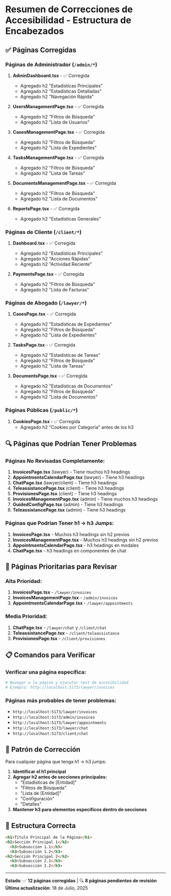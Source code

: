 # Resumen de Correcciones de Accesibilidad - Estructura de Encabezados

## ✅ **Páginas Corregidas**

### **Páginas de Administrador** (`/admin/*`)
1. **AdminDashboard.tsx** - ✅ Corregida
   - Agregado h2 "Estadísticas Principales"
   - Agregado h2 "Estadísticas Detalladas" 
   - Agregado h2 "Navegación Rápida"

2. **UsersManagementPage.tsx** - ✅ Corregida
   - Agregado h2 "Filtros de Búsqueda"
   - Agregado h2 "Lista de Usuarios"

3. **CasesManagementPage.tsx** - ✅ Corregida
   - Agregado h2 "Filtros de Búsqueda"
   - Agregado h2 "Lista de Expedientes"

4. **TasksManagementPage.tsx** - ✅ Corregida
   - Agregado h2 "Filtros de Búsqueda"
   - Agregado h2 "Lista de Tareas"

5. **DocumentsManagementPage.tsx** - ✅ Corregida
   - Agregado h2 "Filtros de Búsqueda"
   - Agregado h2 "Lista de Documentos"

6. **ReportsPage.tsx** - ✅ Corregida
   - Agregado h2 "Estadísticas Generales"

### **Páginas de Cliente** (`/client/*`)
1. **Dashboard.tsx** - ✅ Corregida
   - Agregado h2 "Estadísticas Principales"
   - Agregado h2 "Acciones Rápidas"
   - Agregado h2 "Actividad Reciente"

2. **PaymentsPage.tsx** - ✅ Corregida
   - Agregado h2 "Filtros de Búsqueda"
   - Agregado h2 "Lista de Facturas"

### **Páginas de Abogado** (`/lawyer/*`)
1. **CasesPage.tsx** - ✅ Corregida
   - Agregado h2 "Estadísticas de Expedientes"
   - Agregado h2 "Filtros de Búsqueda"
   - Agregado h2 "Lista de Expedientes"

2. **TasksPage.tsx** - ✅ Corregida
   - Agregado h2 "Estadísticas de Tareas"
   - Agregado h2 "Filtros de Búsqueda"
   - Agregado h2 "Lista de Tareas"

3. **DocumentsPage.tsx** - ✅ Corregida
   - Agregado h2 "Estadísticas de Documentos"
   - Agregado h2 "Filtros de Búsqueda"
   - Agregado h2 "Lista de Documentos"

### **Páginas Públicas** (`/public/*`)
1. **CookiesPage.tsx** - ✅ Corregida
   - Agregado h2 "Cookies por Categoría" antes de los h3

## 🔍 **Páginas que Podrían Tener Problemas**

### **Páginas No Revisadas Completamente:**
1. **InvoicesPage.tsx** (lawyer) - Tiene muchos h3 headings
2. **AppointmentsCalendarPage.tsx** (lawyer) - Tiene h3 headings
3. **ChatPage.tsx** (lawyer/client) - Tiene h3 headings
4. **TeleassistancePage.tsx** (client) - Tiene h3 headings
5. **ProvisionesPage.tsx** (client) - Tiene h3 headings
6. **InvoicesManagementPage.tsx** (admin) - Tiene muchos h3 headings
7. **GuidedConfigPage.tsx** (admin) - Tiene h3 headings
8. **TeleassistancePage.tsx** (admin) - Tiene h3 headings

### **Páginas que Podrían Tener h1 → h3 Jumps:**
1. **InvoicesPage.tsx** - Muchos h3 headings sin h2 previos
2. **InvoicesManagementPage.tsx** - Muchos h3 headings sin h2 previos
3. **AppointmentsCalendarPage.tsx** - h3 headings en modales
4. **ChatPage.tsx** - h3 headings en componentes de chat

## 🎯 **Páginas Prioritarias para Revisar**

### **Alta Prioridad:**
1. **InvoicesPage.tsx** - `/lawyer/invoices`
2. **InvoicesManagementPage.tsx** - `/admin/invoices`
3. **AppointmentsCalendarPage.tsx** - `/lawyer/appointments`

### **Media Prioridad:**
1. **ChatPage.tsx** - `/lawyer/chat` y `/client/chat`
2. **TeleassistancePage.tsx** - `/client/teleassistance`
3. **ProvisionesPage.tsx** - `/client/provisiones`

## 📋 **Comandos para Verificar**

### **Verificar una página específica:**
```bash
# Navegar a la página y ejecutar test de accesibilidad
# Ejemplo: http://localhost:5173/lawyer/invoices
```

### **Páginas más probables de tener problemas:**
- `http://localhost:5173/lawyer/invoices`
- `http://localhost:5173/admin/invoices`
- `http://localhost:5173/lawyer/appointments`
- `http://localhost:5173/lawyer/chat`
- `http://localhost:5173/client/chat`

## 🔧 **Patrón de Corrección**

Para cualquier página que tenga h1 → h3 jumps:

1. **Identificar el h1 principal**
2. **Agregar h2 antes de secciones principales:**
   - "Estadísticas de [Entidad]"
   - "Filtros de Búsqueda"
   - "Lista de [Entidad]"
   - "Configuración"
   - "Detalles"
3. **Mantener h3 para elementos específicos dentro de secciones**

## 📝 **Estructura Correcta**

```html
<h1>Título Principal de la Página</h1>
<h2>Sección Principal 1</h2>
  <h3>Subsección 1.1</h3>
  <h3>Subsección 1.2</h3>
<h2>Sección Principal 2</h2>
  <h3>Subsección 2.1</h3>
  <h3>Subsección 2.2</h3>
```

---

**Estado**: ✅ **12 páginas corregidas** | 🔍 **8 páginas pendientes de revisión**
**Última actualización**: 18 de Julio, 2025 